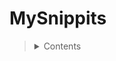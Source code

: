 # MySnippits
> <details>
>  ## <summary>Contents</summary>
> 
>> | [About](https://github.com/mmmoore1313/MySnippits#about) | [Technologies Used](https://github.com/mmmoore1313/MySnippits#technologies-employed) |
>> |--|--|
>> | [Future Iterations](https://github.com/mmmoore1313/MySnippits#future-iterations) | [Links](https://github.com/mmmoore1313/MySnippits#links) |
>> 
> </detils>
>
>
> <details>
>  ## <summary>About</summary>
>
>> This is the repository containing templates and snippits of code that I use often. It will be updated as often as I learn new pieces of code.
>> ###### [(Return to top)](https://github.com/mmmoore1313/MySnippits#mysnippits)
> </details>
>
> ## Technologies Employed
>> | **General Development** | **[Client]() Development** | **[API]() Development** | **Deployment** |
>> |--|--|--|--|
>> | [Technology Name](docs) | [Technology Name](docs) | [Technology Name](docs) | [Technology Name](docs) |
>
>
> ###### [(Return to top)](https://github.com/mmmoore1313/MySnippits#mysnippits)
>
> ## Future Iterations
> <!-- Desctiption -->
>
>
> ###### [(Return to top)](https://github.com/mmmoore1313/MySnippits#mysnippits)
>
> ## Links
>> | | **Deployed Sites** | **Repositories** |
>> |--|--|--|
>> | Front End App: | [appUrl](appUrl) | [appRepositoryUrl](appRepositoryUrl)|
>> | Database App | [dbUrl](dbUrl) | [dbRepositoryUrl](dbRepositoryUrl) |
>
> ###### [(Return to top)](https://github.com/mmmoore1313/MySnippits#mysnippits)
>